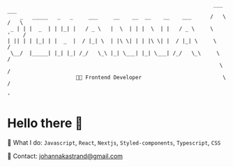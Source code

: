 
                                                                      ___   ___
        _   _____   _   _     ___     __    __  __    __    ___      /   \ /   \
     _ | | |  _  | | |_| |   / _ \   |  \  | | |  \  | |   / _ \     \    '    /
    | || | | |_| | |  _  |  / |_| \  | |\ \| | | |\ \| |  / |_| \     \       / 
     \__/  |_____| |_| |_| /_/   \_\ |_| \___| |_| \___| /_/   \_\     \     /
                                                                        \   /
                          👩‍💻 Frontend Developer                          \ /
                                                                          '
     
# Hello there 👋

🚀 What I do: `Javascript`, `React`, `Nextjs`, `Styled-components`, `Typescript`, `CSS`

📧 Contact: johannakastrand@gmail.com
